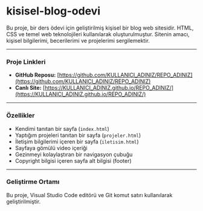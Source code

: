 # kisisel-blog-odevi

Bu proje, bir ders ödevi için geliştirilmiş kişisel bir blog web sitesidir. HTML, CSS ve temel web teknolojileri kullanılarak oluşturulmuştur. Sitenin amacı, kişisel bilgilerimi, becerilerimi ve projelerimi sergilemektir.

---
### Proje Linkleri

* **GitHub Reposu:** [https://github.com/KULLANICI_ADINIZ/REPO_ADINIZ](https://github.com/KULLANICI_ADINIZ/REPO_ADINIZ)
* **Canlı Site:** [https://KULLANICI_ADINIZ.github.io/REPO_ADINIZ/](https://KULLANICI_ADINIZ.github.io/REPO_ADINIZ/)

---
### Özellikler

* Kendimi tanıtan bir sayfa (`index.html`)
* Yaptığım projeleri tanıtan bir sayfa (`projeler.html`)
* İletişim bilgilerimi içeren bir sayfa (`iletisim.html`)
* Sayfaya gömülü video içeriği
* Gezinmeyi kolaylaştıran bir navigasyon çubuğu
* Copyright bilgisi içeren sayfa alt bilgisi (footer)

---
### Geliştirme Ortamı

Bu proje, Visual Studio Code editörü ve Git komut satırı kullanılarak geliştirilmiştir.
